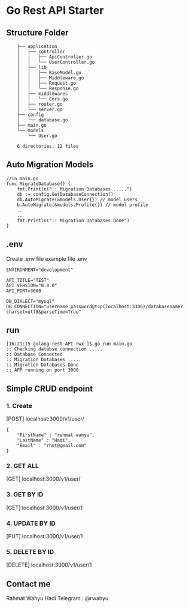 # Go Rest API Starter 

## Structure Folder


		├── application
		│   ├── controller
		│   │   ├── ApiController.go
		│   │   └── UserController.go
		│   ├── lib
		│   │   ├── BaseModel.go
		│   │   ├── Middleware.go
		│   │   ├── Request.go
		│   │   └── Response.go
		│   ├── middlewares
		│   │   └── Cors.go
		│   ├── router.go
		│   └── server.go
		├── config
		│   └── database.go
		├── main.go
		└── models
			└── User.go

		6 directories, 12 files

## Auto Migration Models
	
	//in main.go
	func MigrateDatabase() {
		fmt.Println(":: Migration Databases .....")
		db := config.GetDatabaseConnection()
		db.AutoMigrate(&models.User{}) // model users
		b.AutoMigrate(&models.Profile{}) // model profile
		..
		..
		fmt.Println(":: Migration Databases Done")
	}


## .env
Create .env file 
example file .env

	ENVIRONMENT="development"
	
	API_TITLE="TEST"
	API_VERSION="0.0.0"
	API_PORT=3000

	DB_DIALECT="mysql"
	DB_CONNECTION="username:password@tcp(localhost:3306)/databasename?charset=utf8&parseTime=True"


## run

	[16:21:15-golang-rest-API-rwx-]$ go run main.go 
	:: Checking databse connection ..... 
	:: Database Connected
	:: Migration Databases .....
	:: Migration Databases Done
	:: APP running on port 3000

	
## Simple CRUD endpoint

### 1. Create

[POST] localhost:3000/v1/user/

	
	{
		"FirstName" : "rahmat wahyu",
		"LastName" : "Hadi",
		"Email" : "rhmt@gmail.com"
	}

### 2. GET ALL

[GET] localhost:3000/v1/user/


### 3. GET BY ID

[GET] localhost:3000/v1/user/1


### 4. UPDATE BY ID

[PUT] localhost:3000/v1/user/1
	
### 5. DELETE BY ID

[DELETE] localhost:3000/v1/user/1


## Contact me

Rahmat Wahyu Hadi
Telegram : @rwahyu
	
